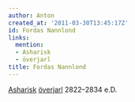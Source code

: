 ```yaml
---
author: Anton
created_at: '2011-03-30T13:45:17Z'
id: Fordas Nannlond
links:
  mention:
  - Asharisk
  - överjarl
title: Fordas Nannlond
---
```


[Asharisk][] [överjarl] 2822–2834 e.D.

  [Asharisk]: Asharisk
  [överjarl]: överjarl
